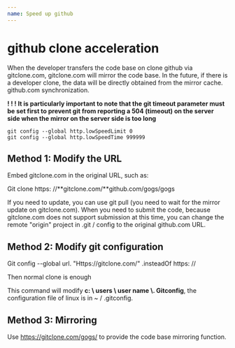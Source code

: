 ```yaml
---
name: Speed ​​up github
---
```


# github clone acceleration

When the developer transfers the code base on clone github via gitclone.com, gitclone.com will mirror the code base. In the future, if there is a developer clone, the data will be directly obtained from the mirror cache. github.com synchronization.

**! ! ! It is particularly important to note that the git timeout parameter must be set first to prevent git from reporting a 504 (timeout) on the server side when the mirror on the server side is too long**

```shell
git config --global http.lowSpeedLimit 0
git config --global http.lowSpeedTime 999999
```



## Method 1: Modify the URL

Embed gitclone.com in the original URL, such as:

Git clone https: //**gitclone.com/**github.com/gogs/gogs

If you need to update, you can use git pull (you need to wait for the mirror update on gitclone.com). When you need to submit the code, because gitclone.com does not support submission at this time, you can change the remote "origin" project in .git / config to the original github.com URL.

## Method 2: Modify git configuration

Git config --global url. "Https://gitclone.com/" .insteadOf https: //

Then normal clone is enough

This command will modify **c: \ users \ user name \\. Gitconfig**, the configuration file of linux is in ~ / .gitconfig.

## Method 3: Mirroring

Use https://gitclone.com/gogs/ to provide the code base mirroring function.